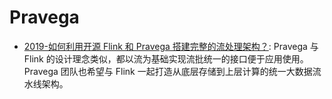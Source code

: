 # Pravega

- [2019-如何利用开源 Flink 和 Pravega 搭建完整的流处理架构？](https://mp.weixin.qq.com/s/1LQMi1qATnGh2HLT2hAUfA): Pravega 与 Flink 的设计理念类似，都以流为基础实现流批统一的接口便于应用使用。Pravega 团队也希望与 Flink 一起打造从底层存储到上层计算的统一大数据流水线架构。
